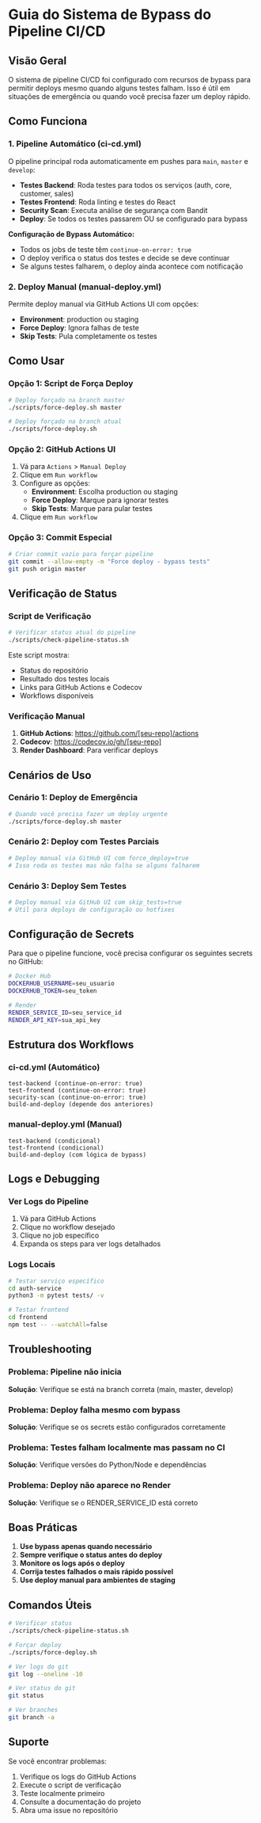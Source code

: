 # Guia do Sistema de Bypass do Pipeline CI/CD

## Visão Geral

O sistema de pipeline CI/CD foi configurado com recursos de bypass para permitir deploys mesmo quando alguns testes falham. Isso é útil em situações de emergência ou quando você precisa fazer um deploy rápido.

## Como Funciona

### 1. Pipeline Automático (ci-cd.yml)

O pipeline principal roda automaticamente em pushes para `main`, `master` e `develop`:

- **Testes Backend**: Roda testes para todos os serviços (auth, core, customer, sales)
- **Testes Frontend**: Roda linting e testes do React
- **Security Scan**: Executa análise de segurança com Bandit
- **Deploy**: Se todos os testes passarem OU se configurado para bypass

**Configuração de Bypass Automático:**
- Todos os jobs de teste têm `continue-on-error: true`
- O deploy verifica o status dos testes e decide se deve continuar
- Se alguns testes falharem, o deploy ainda acontece com notificação

### 2. Deploy Manual (manual-deploy.yml)

Permite deploy manual via GitHub Actions UI com opções:

- **Environment**: production ou staging
- **Force Deploy**: Ignora falhas de teste
- **Skip Tests**: Pula completamente os testes

## Como Usar

### Opção 1: Script de Força Deploy

```bash
# Deploy forçado na branch master
./scripts/force-deploy.sh master

# Deploy forçado na branch atual
./scripts/force-deploy.sh
```

### Opção 2: GitHub Actions UI

1. Vá para `Actions` > `Manual Deploy`
2. Clique em `Run workflow`
3. Configure as opções:
   - **Environment**: Escolha production ou staging
   - **Force Deploy**: Marque para ignorar testes
   - **Skip Tests**: Marque para pular testes
4. Clique em `Run workflow`

### Opção 3: Commit Especial

```bash
# Criar commit vazio para forçar pipeline
git commit --allow-empty -m "Force deploy - bypass tests"
git push origin master
```

## Verificação de Status

### Script de Verificação

```bash
# Verificar status atual do pipeline
./scripts/check-pipeline-status.sh
```

Este script mostra:
- Status do repositório
- Resultado dos testes locais
- Links para GitHub Actions e Codecov
- Workflows disponíveis

### Verificação Manual

1. **GitHub Actions**: https://github.com/[seu-repo]/actions
2. **Codecov**: https://codecov.io/gh/[seu-repo]
3. **Render Dashboard**: Para verificar deploys

## Cenários de Uso

### Cenário 1: Deploy de Emergência
```bash
# Quando você precisa fazer um deploy urgente
./scripts/force-deploy.sh master
```

### Cenário 2: Deploy com Testes Parciais
```bash
# Deploy manual via GitHub UI com force_deploy=true
# Isso roda os testes mas não falha se alguns falharem
```

### Cenário 3: Deploy Sem Testes
```bash
# Deploy manual via GitHub UI com skip_tests=true
# Útil para deploys de configuração ou hotfixes
```

## Configuração de Secrets

Para que o pipeline funcione, você precisa configurar os seguintes secrets no GitHub:

```bash
# Docker Hub
DOCKERHUB_USERNAME=seu_usuario
DOCKERHUB_TOKEN=seu_token

# Render
RENDER_SERVICE_ID=seu_service_id
RENDER_API_KEY=sua_api_key
```

## Estrutura dos Workflows

### ci-cd.yml (Automático)
```
test-backend (continue-on-error: true)
test-frontend (continue-on-error: true)
security-scan (continue-on-error: true)
build-and-deploy (depende dos anteriores)
```

### manual-deploy.yml (Manual)
```
test-backend (condicional)
test-frontend (condicional)
build-and-deploy (com lógica de bypass)
```

## Logs e Debugging

### Ver Logs do Pipeline
1. Vá para GitHub Actions
2. Clique no workflow desejado
3. Clique no job específico
4. Expanda os steps para ver logs detalhados

### Logs Locais
```bash
# Testar serviço específico
cd auth-service
python3 -m pytest tests/ -v

# Testar frontend
cd frontend
npm test -- --watchAll=false
```

## Troubleshooting

### Problema: Pipeline não inicia
**Solução**: Verifique se está na branch correta (main, master, develop)

### Problema: Deploy falha mesmo com bypass
**Solução**: Verifique se os secrets estão configurados corretamente

### Problema: Testes falham localmente mas passam no CI
**Solução**: Verifique versões do Python/Node e dependências

### Problema: Deploy não aparece no Render
**Solução**: Verifique se o RENDER_SERVICE_ID está correto

## Boas Práticas

1. **Use bypass apenas quando necessário**
2. **Sempre verifique o status antes do deploy**
3. **Monitore os logs após o deploy**
4. **Corrija testes falhados o mais rápido possível**
5. **Use deploy manual para ambientes de staging**

## Comandos Úteis

```bash
# Verificar status
./scripts/check-pipeline-status.sh

# Forçar deploy
./scripts/force-deploy.sh

# Ver logs do git
git log --oneline -10

# Ver status do git
git status

# Ver branches
git branch -a
```

## Suporte

Se você encontrar problemas:

1. Verifique os logs do GitHub Actions
2. Execute o script de verificação
3. Teste localmente primeiro
4. Consulte a documentação do projeto
5. Abra uma issue no repositório 